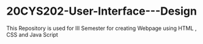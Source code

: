 # 20CYS202-User-Interface---Design
This Repository is used for III Semester for creating Webpage using HTML , CSS and Java Script
